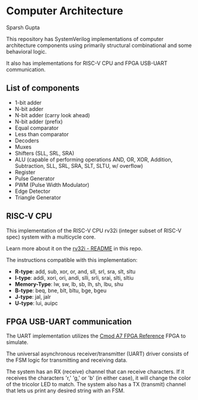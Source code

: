 # Computer Architecture

Sparsh Gupta

This repository has SystemVerilog implementations of computer architecture components using primarily structural combinational and some behavioral logic.

It also has implementations for RISC-V CPU and FPGA USB-UART communication.

## List of components

- 1-bit adder
- N-bit adder 
- N-bit adder (carry look ahead)
- N-bit adder (prefix)
- Equal comparator
- Less than comparator
- Decoders
- Muxes
- Shifters (SLL, SRL, SRA)
- ALU (capable of performing operations AND, OR, XOR, Addition, Subtraction, SLL, SRL, SRA, SLT, SLTU, w/ overflow)
- Register
- Pulse Generator
- PWM (Pulse Width Modulator)
- Edge Detector
- Triangle Generator

## RISC-V CPU

This implementation of the RISC-V CPU rv32i (integer subset of RISC-V spec) system with a multicycle core.

Learn more about it on the [rv32i - README]([https://github.com/sparshgup/ComputerArchitecture/](https://github.com/sparshgup/ComputerArchitecture/blob/main/rv32i/README.md)) in this repo.

The instructions compatible with this implementation:

- **R-type**: add, sub, xor, or, and, sll, srl, sra, slt, sltu
- **I-type**: addi, xori, ori, andi, slli, srli, srai, slti, sltiu
- **Memory-Type**: lw, sw, lb, sb, lh, sh, lbu, shu
- **B-type**: beq, bne, blt, bltu, bge, bgeu
- **J-type**: jal, jalr
- **U-type**: lui, auipc

## FPGA USB-UART communication

The UART implementation utilizes the [Cmod A7 FPGA Reference](https://digilent.com/reference/programmable-logic/cmod-a7/reference-manual) FPGA to simulate.

The universal asynchronous receiver/transmitter (UART) driver consists of the FSM logic for transmitting and receiving data. 

The system has an RX (receive) channel that can receive characters. If it receives the characters 'r,' 'g,' or 'b' (in either case), it will change the color of the tricolor LED to match. The system also has a TX (transmit) channel that lets us print any desired string with an FSM.
